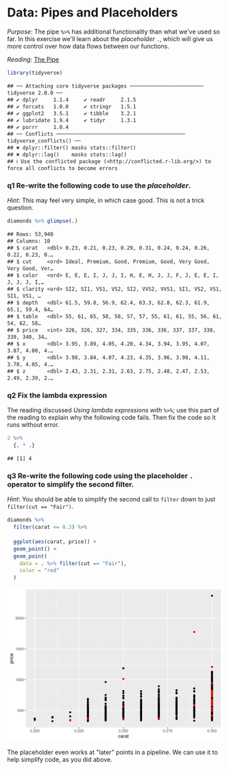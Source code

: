 
# Data: Pipes and Placeholders

*Purpose*: The pipe `%>%` has additional functionality than what we've used so far. In this exercise we'll learn about the *placeholder* `.`, which will give us more control over how data flows between our functions.

*Reading*: [The Pipe](https://magrittr.tidyverse.org/reference/pipe.html)




``` r
library(tidyverse)
```

```
## ── Attaching core tidyverse packages ──────────────────────── tidyverse 2.0.0 ──
## ✔ dplyr     1.1.4     ✔ readr     2.1.5
## ✔ forcats   1.0.0     ✔ stringr   1.5.1
## ✔ ggplot2   3.5.1     ✔ tibble    3.2.1
## ✔ lubridate 1.9.4     ✔ tidyr     1.3.1
## ✔ purrr     1.0.4     
## ── Conflicts ────────────────────────────────────────── tidyverse_conflicts() ──
## ✖ dplyr::filter() masks stats::filter()
## ✖ dplyr::lag()    masks stats::lag()
## ℹ Use the conflicted package (<http://conflicted.r-lib.org/>) to force all conflicts to become errors
```

### __q1__ Re-write the following code to use the *placeholder*.

*Hint*: This may feel very simple, in which case good. This is not a trick question.


``` r
diamonds %>% glimpse(.)
```

```
## Rows: 53,940
## Columns: 10
## $ carat   <dbl> 0.23, 0.21, 0.23, 0.29, 0.31, 0.24, 0.24, 0.26, 0.22, 0.23, 0.…
## $ cut     <ord> Ideal, Premium, Good, Premium, Good, Very Good, Very Good, Ver…
## $ color   <ord> E, E, E, I, J, J, I, H, E, H, J, J, F, J, E, E, I, J, J, J, I,…
## $ clarity <ord> SI2, SI1, VS1, VS2, SI2, VVS2, VVS1, SI1, VS2, VS1, SI1, VS1, …
## $ depth   <dbl> 61.5, 59.8, 56.9, 62.4, 63.3, 62.8, 62.3, 61.9, 65.1, 59.4, 64…
## $ table   <dbl> 55, 61, 65, 58, 58, 57, 57, 55, 61, 61, 55, 56, 61, 54, 62, 58…
## $ price   <int> 326, 326, 327, 334, 335, 336, 336, 337, 337, 338, 339, 340, 34…
## $ x       <dbl> 3.95, 3.89, 4.05, 4.20, 4.34, 3.94, 3.95, 4.07, 3.87, 4.00, 4.…
## $ y       <dbl> 3.98, 3.84, 4.07, 4.23, 4.35, 3.96, 3.98, 4.11, 3.78, 4.05, 4.…
## $ z       <dbl> 2.43, 2.31, 2.31, 2.63, 2.75, 2.48, 2.47, 2.53, 2.49, 2.39, 2.…
```

### __q2__ Fix the lambda expression

The reading discussed *Using lambda expressions with `%>%`*; use this part of the reading to explain why the following code fails. Then fix the code so it runs without error.


``` r
2 %>%
  {. * .}
```

```
## [1] 4
```

### __q3__ Re-write the following code using the placeholder `.` operator to simplify the second filter.

*Hint*: You should be able to simplify the second call to `filter` down to just
`filter(cut == "Fair")`.


``` r
diamonds %>%
  filter(carat <= 0.3) %>%

  ggplot(aes(carat, price)) +
  geom_point() +
  geom_point(
    data = . %>% filter(cut == "Fair"),
    color = "red"
  )
```

<img src="d25-e-data07-placeholders-solution_files/figure-html/q3-task-1.png" width="672" />

The placeholder even works at "later" points in a pipeline. We can use it to
help simplify code, as you did above.

<!-- include-exit-ticket -->
